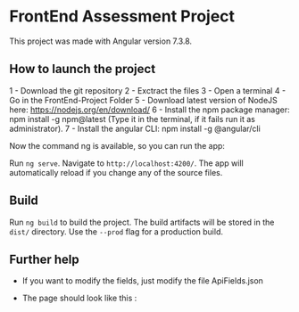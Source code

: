 # FrontEnd Assessment Project

This project was made with Angular version 7.3.8.

## How to launch the project

1 - Download the git repository
2 - Exctract the files
3 - Open a terminal
4 - Go in the FrontEnd-Project Folder
5 - Download latest version of NodeJS here: https://nodejs.org/en/download/
6 - Install the npm package manager: npm install -g npm@latest (Type it in the terminal, if it fails run it as administrator).
7 - Install the angular CLI: npm install -g @angular/cli

Now the command ng is available, so you can run the app:

Run `ng serve`. Navigate to `http://localhost:4200/`. The app will automatically reload if you change any of the source files.

## Build

Run `ng build` to build the project. The build artifacts will be stored in the `dist/` directory. Use the `--prod` flag for a production build.

## Further help
  
  - If you want to modify the fields, just modify the file ApiFields.json

  - The page should look like this : 
